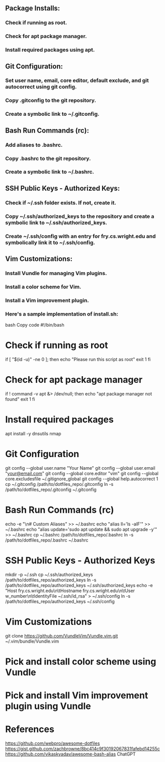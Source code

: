 

## Package Installs:

### Check if running as root.
### Check for apt package manager.
### Install required packages using apt.

## Git Configuration:

### Set user name, email, core editor, default exclude, and git autocorrect using git config.
### Copy .gitconfig to the git repository.
### Create a symbolic link to ~/.gitconfig.

## Bash Run Commands (rc):

### Add aliases to .bashrc.
### Copy .bashrc to the git repository.
### Create a symbolic link to ~/.bashrc.

## SSH Public Keys - Authorized Keys:

### Check if ~/.ssh folder exists. If not, create it.
### Copy ~/.ssh/authorized_keys to the repository and create a symbolic link to ~/.ssh/authorized_keys.
### Create ~/.ssh/config with an entry for fry.cs.wright.edu and symbolically link it to ~/.ssh/config.

## Vim Customizations:

### Install Vundle for managing Vim plugins.
### Install a color scheme for Vim.
### Install a Vim improvement plugin.
### Here's a sample implementation of install.sh:

bash
Copy code
#!/bin/bash

# Check if running as root
if [ "$(id -u)" -ne 0 ]; then
    echo "Please run this script as root"
    exit 1
fi

# Check for apt package manager
if ! command -v apt &> /dev/null; then
    echo "apt package manager not found"
    exit 1
fi

# Install required packages
apt install -y dnsutils nmap

# Git Configuration
git config --global user.name "Your Name"
git config --global user.email "your@email.com"
git config --global core.editor "vim"
git config --global core.excludesfile ~/.gitignore_global
git config --global help.autocorrect 1
cp ~/.gitconfig /path/to/dotfiles_repo/.gitconfig
ln -s /path/to/dotfiles_repo/.gitconfig ~/.gitconfig

# Bash Run Commands (rc)
echo -e "\n# Custom Aliases" >> ~/.bashrc
echo "alias ll='ls -alF'" >> ~/.bashrc
echo "alias update='sudo apt update && sudo apt upgrade -y'" >> ~/.bashrc
cp ~/.bashrc /path/to/dotfiles_repo/.bashrc
ln -s /path/to/dotfiles_repo/.bashrc ~/.bashrc

# SSH Public Keys - Authorized Keys
mkdir -p ~/.ssh
cp ~/.ssh/authorized_keys /path/to/dotfiles_repo/authorized_keys
ln -s /path/to/dotfiles_repo/authorized_keys ~/.ssh/authorized_keys
echo -e "Host fry.cs.wright.edu\n\tHostname fry.cs.wright.edu\n\tUser w_number\n\tIdentityFile ~/.ssh/id_rsa" > ~/.ssh/config
ln -s /path/to/dotfiles_repo/authorized_keys ~/.ssh/config

# Vim Customizations
git clone https://github.com/VundleVim/Vundle.vim.git ~/.vim/bundle/Vundle.vim
# Pick and install color scheme using Vundle
# Pick and install Vim improvement plugin using Vundle

# References
https://github.com/webpro/awesome-dotfiles
https://gist.github.com/zachbrowne/8bc414c9f30192067831fafebd14255c
https://github.com/vikaskyadav/awesome-bash-alias
ChatGPT
